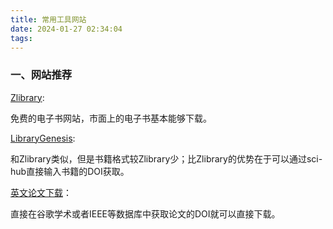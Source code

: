 ```yaml
---
title: 常用工具网站
date: 2024-01-27 02:34:04
tags:
---
```


### 一、网站推荐

[Zlibrary](https://zlibrary-global.se/):

免费的电子书网站，市面上的电子书基本能够下载。

[LibraryGenesis](https://libgen.rs/):

和Zlibrary类似，但是书籍格式较Zlibrary少；比Zlibrary的优势在于可以通过sci-hub直接输入书籍的DOI获取。

[英文论文下载](https://sci-hub.st/)：

直接在谷歌学术或者IEEE等数据库中获取论文的DOI就可以直接下载。
